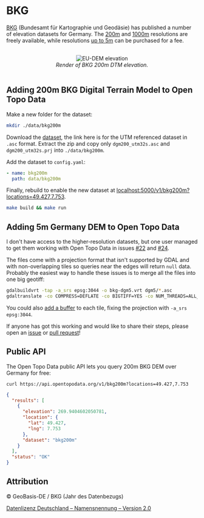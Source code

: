 # BKG

[BKG](https://www.bkg.bund.de/) (Bundesamt für Kartographie und Geodäsie) has published a number of elevation datasets for Germany. The [200m](http://gdz.bkg.bund.de/index.php/default/digitale-geodaten/digitale-gelandemodelle/digitales-gelandemodell-gitterweite-200-m-dgm200.html) and [1000m](https://gdz.bkg.bund.de/index.php/default/digitale-geodaten/digitale-gelandemodelle/digitales-gelandemodell-gitterweite-1000-m-dgm1000.html) resolutions are freely available, while resolutions [up to 5m](https://gdz.bkg.bund.de/index.php/default/digitale-geodaten/digitale-gelandemodelle.html) can be purchased for a fee.



<p style="text-align:center; padding: 1rem 0">
  <img src="/img/bkg200m.png" alt="EU-DEM elevation">
  <br>
  <em>Render of BKG 200m DTM elevation.</em>
</p>


## Adding 200m BKG Digital Terrain Model to Open Topo Data

Make a new folder for the dataset:

```bash
mkdir ./data/bkg200m
```

Download the [dataset](https://daten.gdz.bkg.bund.de/produkte/dgm/dgm200/aktuell/dgm200.utm32s.gridascii.zip), the link here is for the UTM referenced dataset in `.asc` format. Extract the zip and copy only `dgm200_utm32s.asc` and `dgm200_utm32s.prj` into `./data/bkg200m`. 

Add the dataset to `config.yaml`:

```yaml
- name: bkg200m
  path: data/bkg200m
```

Finally, rebuild to enable the new dataset at [localhost:5000/v1/bkg200m?locations=49.427,7.753](http://localhost:5000/v1/bkg200m?locations=49.427,7.753).

```bash
make build && make run
```




## Adding 5m Germany DEM to Open Topo Data

I don't have access to the higher-resolution datasets, but one user managed to get them working with Open Topo Data in issues [#22](https://github.com/ajnisbet/opentopodata/issues/22) and [#24](https://github.com/ajnisbet/opentopodata/issues/24).

The files come with a projection format that isn't supported by GDAL and with non-overlapping tiles so queries near the edges will return `null` data. Probably the easiest way to handle these issues is to merge all the files into one big geotiff:


```bash
gdalbuildvrt -tap -a_srs epsg:3044 -o bkg-dgm5.vrt dgm5/*.asc
gdaltranslate -co COMPRESS=DEFLATE -co BIGTIFF=YES -co NUM_THREADS=ALL_CPUS bkg-dgm5.vrt bkg-dgm5.tif
```

You could also [add a buffer](../notes/buffering-tiles.md) to each tile, fixing the projection with `-a_srs epsg:3044`.

If anyone has got this working and would like to share their steps, please open an [issue](https://github.com/ajnisbet/opentopodata/issues) or [pull request](https://github.com/ajnisbet/opentopodata/pulls)!



## Public API

The Open Topo Data public API lets you query 200m BKG DEM over Germany for free:

```
curl https://api.opentopodata.org/v1/bkg200m?locations=49.427,7.753
```

```json
{
  "results": [
    {
      "elevation": 269.9404602050781, 
      "location": {
        "lat": 49.427, 
        "lng": 7.753
      },
      "dataset": "bkg200m"
    }
  ], 
  "status": "OK"
}
```

## Attribution

© GeoBasis-DE / BKG (Jahr des Datenbezugs)

[Datenlizenz Deutschland – Namensnennung – Version 2.0](https://www.govdata.de/dl-de/by-2-0)



